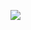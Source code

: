 <!-- ### Hi there 👋 -->

![](https://github-readme-stats.vercel.app/api?username=ze8c&count_private=true&show_icons=true&theme=radical&border_radius=12)

<!--
**Ze8c/Ze8c** is a ✨ _special_ ✨ repository because its `README.md` (this file) appears on your GitHub profile.

Here are some ideas to get you started:

- 🔭 I’m currently working on ...
- 🌱 I’m currently learning ...
- 👯 I’m looking to collaborate on ...
- 🤔 I’m looking for help with ...
- 💬 Ask me about ...
- 📫 How to reach me: ...
- 😄 Pronouns: ...
- ⚡ Fun fact: ...
-->
